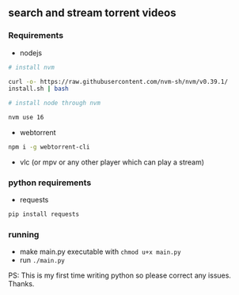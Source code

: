 ## search and stream torrent videos

### Requirements

- nodejs

```sh
# install nvm

curl -o- https://raw.githubusercontent.com/nvm-sh/nvm/v0.39.1/
install.sh | bash

# install node through nvm

nvm use 16
```

- webtorrent

```sh
npm i -g webtorrent-cli
```

- vlc (or mpv or any other player which can play a stream)

### python requirements

- requests

```sh
pip install requests
```

### running

- make main.py executable with `chmod u+x main.py`
- run `./main.py`

PS: This is my first time writing python so please correct any issues. Thanks.
